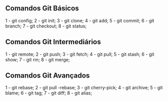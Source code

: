 ## Comandos Git Básicos 

 1 - git config;
 2 - git init;
 3 - git clone;
 4 - git add;
 5 - git commit;
 6 - git branch;
 7 - git checkout;
 8 - git status;

 ## Comandos Git Intermediários

 1 - git remote;
 2 - git push;
 3 - git fetch;
 4 - git pull;
 5 - git stash;
 6 - git show;
 7 - git rm;
 8 - git merge;

 ## Comandos Git Avançados

 1 - git rebase;
 2 - git pull -rebase;
 3 - git cherry-pick;
 4 - git archive;
 5 - git blame;
 6 - git tag;
 7 - git diff;
 8 - git alias;